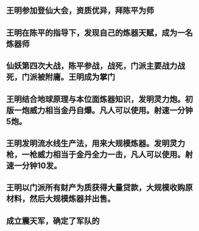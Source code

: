 ## 王明参加登仙大会，资质优异，拜陈平为师
## 王明在陈平的指导下，发现自己的炼器天赋，成为一名炼器师
## 仙妖第四次大战，陈平参战，战死，门派主要战力战死，门派被附庸。王明成为掌门
## 王明结合地球原理与本位面炼器知识，发明灵力炮。初版一炮威力相当金丹自爆。凡人可以使用。射速一分钟5炮。
## 王明发明流水线生产法，用来大规模炼器。发明灵力枪，一枪威力相当于金丹全力一击，凡人可以使用。射速一分钟10发。
## 王明以门派所有财产为质获得大量贷款，大规模收购原材料，然后大规模炼器并出售。
## 成立震天军，确定了军队的